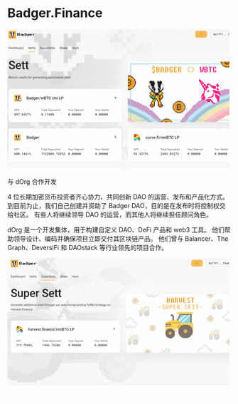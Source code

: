 # Badger.Finance


![iii](iii.png)

<p>与 dOrg 合作开发</p>
<p>4 位长期加密货币投资者齐心协力，共同创新 DAO 的运营、发布和产品化方式。 到目前为止，我们自己创建并资助了 Badger DAO，目的是在发布时将控制权交给社区。 有些人将继续领导 DAO 的运营，而其他人将继续担任顾问角色。</p>
<p>dOrg 是一个开发集体，用于构建自定义 DAO、DeFi 产品和 web3 工具。 他们帮助领导设计、编码并确保项目立即交付其区块链产品。 他们曾与 Balancer、The Graph、DeversiFi 和 DAOstack 等行业领先的项目合作。</p>

![ooo](ooo.png)
